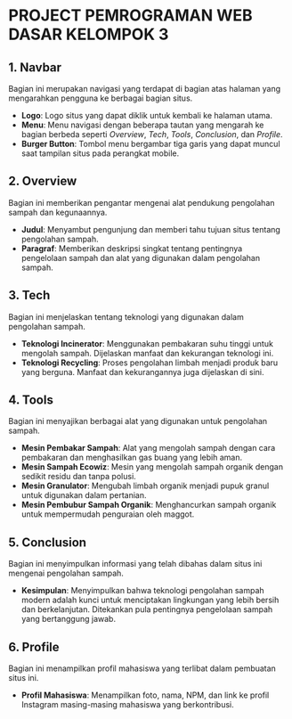 <!-- @format -->

# PROJECT PEMROGRAMAN WEB DASAR KELOMPOK 3

## 1. Navbar

Bagian ini merupakan navigasi yang terdapat di bagian atas halaman yang mengarahkan pengguna ke berbagai bagian situs.

- **Logo**: Logo situs yang dapat diklik untuk kembali ke halaman utama.
- **Menu**: Menu navigasi dengan beberapa tautan yang mengarah ke bagian berbeda seperti _Overview_, _Tech_, _Tools_, _Conclusion_, dan _Profile_.
- **Burger Button**: Tombol menu bergambar tiga garis yang dapat muncul saat tampilan situs pada perangkat mobile.

## 2. Overview

Bagian ini memberikan pengantar mengenai alat pendukung pengolahan sampah dan kegunaannya.

- **Judul**: Menyambut pengunjung dan memberi tahu tujuan situs tentang pengolahan sampah.
- **Paragraf**: Memberikan deskripsi singkat tentang pentingnya pengelolaan sampah dan alat yang digunakan dalam pengolahan sampah.

## 3. Tech

Bagian ini menjelaskan tentang teknologi yang digunakan dalam pengolahan sampah.

- **Teknologi Incinerator**: Menggunakan pembakaran suhu tinggi untuk mengolah sampah. Dijelaskan manfaat dan kekurangan teknologi ini.
- **Teknologi Recycling**: Proses pengolahan limbah menjadi produk baru yang berguna. Manfaat dan kekurangannya juga dijelaskan di sini.

## 4. Tools

Bagian ini menyajikan berbagai alat yang digunakan untuk pengolahan sampah.

- **Mesin Pembakar Sampah**: Alat yang mengolah sampah dengan cara pembakaran dan menghasilkan gas buang yang lebih aman.
- **Mesin Sampah Ecowiz**: Mesin yang mengolah sampah organik dengan sedikit residu dan tanpa polusi.
- **Mesin Granulator**: Mengubah limbah organik menjadi pupuk granul untuk digunakan dalam pertanian.
- **Mesin Pembubur Sampah Organik**: Menghancurkan sampah organik untuk mempermudah penguraian oleh maggot.

## 5. Conclusion

Bagian ini menyimpulkan informasi yang telah dibahas dalam situs ini mengenai pengolahan sampah.

- **Kesimpulan**: Menyimpulkan bahwa teknologi pengolahan sampah modern adalah kunci untuk menciptakan lingkungan yang lebih bersih dan berkelanjutan. Ditekankan pula pentingnya pengelolaan sampah yang bertanggung jawab.

## 6. Profile

Bagian ini menampilkan profil mahasiswa yang terlibat dalam pembuatan situs ini.

- **Profil Mahasiswa**: Menampilkan foto, nama, NPM, dan link ke profil Instagram masing-masing mahasiswa yang berkontribusi.
